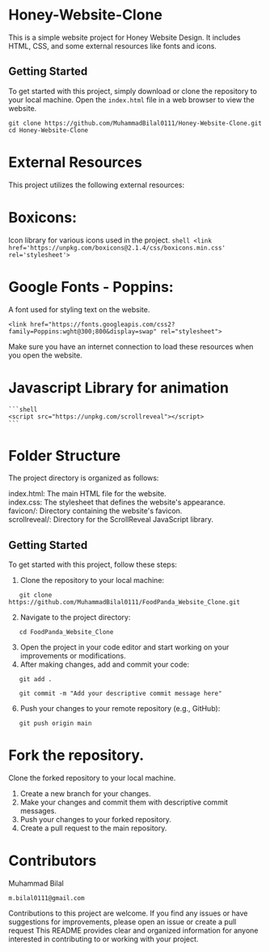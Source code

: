 # Honey-Website-Clone
This is a simple website project for Honey Website Design. It includes HTML, CSS, and some external resources like fonts and icons.
## Getting Started

To get started with this project, simply download or clone the repository to your local machine. Open the `index.html` file in a web browser to view the website.

```shell
git clone https://github.com/MuhammadBilal0111/Honey-Website-Clone.git
cd Honey-Website-Clone
```
# External Resources
This project utilizes the following external resources:

# Boxicons: 
  Icon library for various icons used in the project.
     ```shell
     <link href='https://unpkg.com/boxicons@2.1.4/css/boxicons.min.css' rel='stylesheet'>
    ```
# Google Fonts - Poppins: 
  A font used for styling text on the website.
```shell
<link href="https://fonts.googleapis.com/css2?family=Poppins:wght@300;800&display=swap" rel="stylesheet">
```
  
Make sure you have an internet connection to load these resources when you open the website.
# Javascript Library for animation
    ```shell
    <script src="https://unpkg.com/scrollreveal"></script>
    ```
# Folder Structure
The project directory is organized as follows:

index.html: The main HTML file for the website.<br>
index.css: The stylesheet that defines the website's appearance.<br>
favicon/: Directory containing the website's favicon.<br>
scrollreveal/: Directory for the ScrollReveal JavaScript library.<br>

## Getting Started

To get started with this project, follow these steps:

1. Clone the repository to your local machine:
```shell
   git clone https://github.com/MuhammadBilal0111/FoodPanda_Website_Clone.git
```

2.  Navigate to the project directory:
```shell
   cd FoodPanda_Website_Clone
```

3.  Open the project in your code editor and start working on your improvements or modifications.
4.  After making changes, add and commit your code:
```shell
   git add .
```
```shell 
   git commit -m "Add your descriptive commit message here"
```

6.  Push your changes to your remote repository (e.g., GitHub):
```shell
   git push origin main
```
# Fork the repository.
Clone the forked repository to your local machine.
1. Create a new branch for your changes.
2. Make your changes and commit them with descriptive commit messages.
3. Push your changes to your forked repository.
4. Create a pull request to the main repository.

# Contributors
Muhammad Bilal 
```shell
m.bilal0111@gmail.com
```
Contributions to this project are welcome. If you find any issues or have suggestions for improvements, please open an issue or create a pull request
This README provides clear and organized information for anyone interested in contributing to or working with your project.

